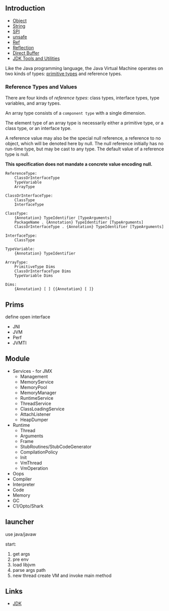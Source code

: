 ## Introduction


- [Object](/docs/CS/Java/JDK/Basic/Object.md)
- [String](/docs/CS/Java/JDK/Basic/String.md)
- [SPI](/docs/CS/Java/JDK/Basic/SPI.md)
- [unsafe](/docs/CS/Java/JDK/Basic/unsafe.md)
- [Ref](/docs/CS/Java/JDK/Basic/Ref.md)
- [Reflection](/docs/CS/Java/JDK/Basic/Reflection.md)
- [Direct Buffer](/docs/CS/Java/JDK/Basic/Direct_Buffer.md)
- [JDK Tools and Utilities](/docs/CS/Java/JDK/Basic/Tools.md)


Like the Java programming language, the Java Virtual Machine operates on two kinds of types: [primitive types](/docs/CS/Java/JDK/Basic/PrimitiveType.md) and reference types.



### Reference Types and Values

There are four kinds of *reference types*: class types, interface types, type variables, and array types.


An array type consists of a `component type` with a single dimension.

The element type of an array type is necessarily either a primitive type, or a class type, or an interface type.

A reference value may also be the special null reference, a reference to no object, 
which will be denoted here by null. 
The null reference initially has no run-time type, but may be cast to any type. 
The default value of a reference type is null.

**This specification does not mandate a concrete value encoding null.**

```
ReferenceType:
	ClassOrInterfaceType 
	TypeVariable 
	ArrayType
	
ClassOrInterfaceType:
 	ClassType 
 	InterfaceType
 	
ClassType:
	{Annotation} TypeIdentifier [TypeArguments] 
	PackageName . {Annotation} TypeIdentifier [TypeArguments] 
	ClassOrInterfaceType . {Annotation} TypeIdentifier [TypeArguments]

InterfaceType:
	ClassType

TypeVariable:
	{Annotation} TypeIdentifier

ArrayType:
	PrimitiveType Dims 
	ClassOrInterfaceType Dims 
	TypeVariable Dims

Dims:
	{Annotation} [ ] {{Annotation} [ ]}
```



## Prims

define open interface

- JNI
- JVM
- Perf
- JVMTI


## Module

- Services - for JMX
  - Management
  - MemoryService
  - MemoryPool
  - MemoryManager
  - RuntimeService
  - ThreadService
  - ClassLoadingService
  - AttachListener
  - HeapDumper
- Runtime
  - Thread
  - Arguments
  - Frame
  - StubRoutines/StubCodeGenerator
  - CompilationPolicy
  - Init
  - VmThread
  - VmOperation
- Oops
- Compiler
- Interpreter
- Code
- Memory
- GC
- C1/Opto/Shark

## launcher
use java/javaw

start:
1. get args
2. pre env
3. load libjvm
4. parse args path
5. new thread create VM and invoke main method



## Links

- [JDK](/docs/CS/Java/JDK/JDK.md)